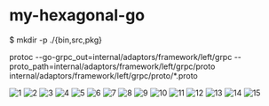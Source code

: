 # my-hexagonal-go
$ mkdir -p ./{bin,src,pkg}

protoc --go-grpc_out=internal/adaptors/framework/left/grpc --proto_path=internal/adaptors/framework/left/grpc/proto internal/adaptors/framework/left/grpc/proto/*.proto

![1](images/1.png)
![2](images/2.png)
![3](images/3.png)
![4](images/4.png)
![5](images/5.png)
![6](images/6.png)
![7](images/7.png)
![8](images/8.png)
![9](images/9.png)
![10](images/10.png)
![11](images/11.png)
![12](images/12.png)
![13](images/13.png)
![14](images/14.png)
![15](images/15.png)
